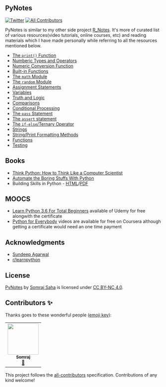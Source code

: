 PyNotes 
---
[![Twitter](https://img.shields.io/twitter/url?color=Blue&label=Follow%20Me&logo=twitter&style=social&url=https%3A%2F%2Ftwitter.com%2FJarmosan)](https://twitter.com/intent/tweet?text=Wow:&url=https%3A%2F%2Fgithub.com%2FJarmos-san%2FPyNotes) <!-- ALL-CONTRIBUTORS-BADGE:START - Do not remove or modify this section -->
[![All Contributors](https://img.shields.io/badge/all_contributors-1-orange.svg?style=flat-square)](#contributors-)
<!-- ALL-CONTRIBUTORS-BADGE:END --> 

PyNotes is similar to my other side project [R_Notes](https://github.com/Jarmos-san/R_Notes). It's more of curated list of various resources(video tutorials, online courses, etc) and reading materials which I have made personally while referring to all the resources mentioned below.

- [The `print()` Function](https://github.com/Jarmos-san/PyNotes/blob/master/simple_numeric_expressions_%26_output/print_function.md)
- [Numberic Types and Operators](https://github.com/Jarmos-san/PyNotes/blob/master/simple_numeric_expressions_%26_output/numeric_types_%26_operators.md)
- [Numeric Conversion Function](https://github.com/Jarmos-san/PyNotes/blob/master/simple_numeric_expressions_%26_output/numeric_conversion_functions.md)
- [Built-in Functions](https://github.com/Jarmos-san/PyNotes/blob/master/simple_numeric_expressions_%26_output/built_in_functions.md)
- [The `math` Module](https://github.com/Jarmos-san/PyNotes/blob/master/advanced_expressions/math_module.md)
- [The `random` Module](https://github.com/Jarmos-san/PyNotes/blob/master/advanced_expressions/random_module.md)
- [Assignment Statements](https://github.com/Jarmos-san/PyNotes/blob/master/variables_assignment_%26_input/assignment.md)
- [Variables](https://github.com/Jarmos-san/PyNotes/blob/master/variables_assignment_%26_input/variables.md)
- [Truth and Logic](https://github.com/Jarmos-san/PyNotes/blob/master/comparison_%26_conditional_processing/truth_%26_logic.md)
- [Comparisons](https://github.com/Jarmos-san/PyNotes/blob/master/comparison_%26_conditional_processing/comparisons.md)
- [Conditional Processing](https://github.com/Jarmos-san/PyNotes/blob/master/comparison_%26_conditional_processing/conditional_processing.md)
- [The `pass` Statement](https://github.com/Jarmos-san/PyNotes/blob/master/comparison_%26_conditional_processing/pass_statement.md)
- [The `assert` statement](https://github.com/Jarmos-san/PyNotes/blob/master/comparison_%26_conditional_processing/assert_statement.md)
- [The `if-else`/Ternary Operator](https://github.com/Jarmos-san/PyNotes/blob/master/comparison_%26_conditional_processing/if_else_operator.md)
- [Strings](https://github.com/Jarmos-san/PyNotes/blob/master/strings.md)
- [String/Print Formatting Methods](https://github.com/Jarmos-san/PyNotes/blob/master/string_formatting.md)
- [Functions](https://github.com/Jarmos-san/PyNotes/blob/master/functions.md)
- [Testing](https://realpython.com/python-testing/#testing-your-code)

Books
-----
- [Think Python: How to Think Like a Computer Scientist](https://greenteapress.com/thinkpython2/html/index.html)
- [Automate the Boring Stuffs With Python](https://automatetheboringstuff.com/)
- Building Skills in Python - [HTML](http://buildingskills.itmaybeahack.com/book/python-2.6/html/index.html)/[PDF](http://buildingskills.itmaybeahack.com/book/python-2.6/latex/BuildingSkillsinPython.pdf)

MOOCS
----
- [Learn Python 3.6 For Total Beginners](https://www.udemy.com/python-3-for-total-beginners/learn/v4/overview) available of Udemy for free alongwith the certificate
- [Python for Everybody](https://www.coursera.org/specializations/python) videos are available for free on Coursera although getting a certificate would need an one time payment

Acknowledgments
-----
- [Sundeep Agarwal](https://github.com/learnbyexample)
- [r/learnpython](https://www.reddit.com/r/learnpython/)

License
-----
 [PyNotes](https://github.com/Jarmos-san/PyNotes) by [Somraj Saha](https://github.com/Jarmos-san) is licensed under [CC BY-NC 4.0](https://github.com/Jarmos-san/PyNotes/blob/master/LICENSE.md).

## Contributors ✨

Thanks goes to these wonderful people ([emoji key](https://allcontributors.org/docs/en/emoji-key)):

<!-- ALL-CONTRIBUTORS-LIST:START - Do not remove or modify this section -->
<!-- prettier-ignore-start -->
<!-- markdownlint-disable -->
<table>
  <tr>
    <td align="center"><a href="https://about.me/jarmos"><img src="https://avatars3.githubusercontent.com/u/31373860?v=4" width="100px;" alt=""/><br /><sub><b>Somraj</b></sub></a><br /><a href="#maintenance-Jarmos-san" title="Maintenance">🚧</a></td>
  </tr>
</table>

<!-- markdownlint-enable -->
<!-- prettier-ignore-end -->
<!-- ALL-CONTRIBUTORS-LIST:END -->

This project follows the [all-contributors](https://github.com/all-contributors/all-contributors) specification. Contributions of any kind welcome!
